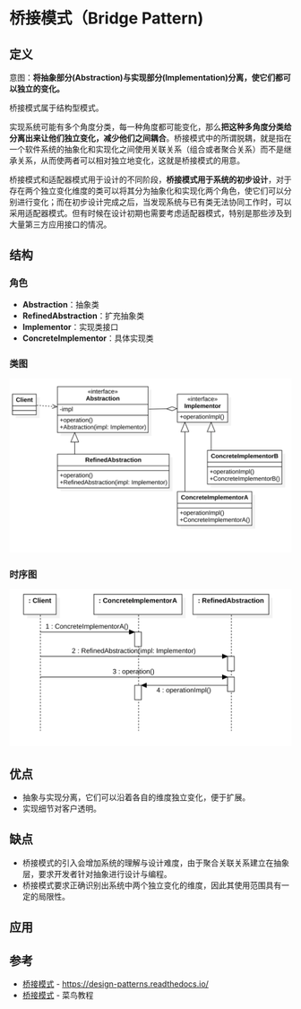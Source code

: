 # 桥接模式（Bridge Pattern)

## 定义

意图：**将抽象部分(Abstraction)与实现部分(Implementation)分离，使它们都可以独立的变化。**

桥接模式属于结构型模式。

实现系统可能有多个角度分类，每一种角度都可能变化，那么**把这种多角度分类给分离出来让他们独立变化，减少他们之间耦合**。桥接模式中的所谓脱耦，就是指在一个软件系统的抽象化和实现化之间使用关联关系（组合或者聚合关系）而不是继承关系，从而使两者可以相对独立地变化，这就是桥接模式的用意。

桥接模式和适配器模式用于设计的不同阶段，**桥接模式用于系统的初步设计**，对于存在两个独立变化维度的类可以将其分为抽象化和实现化两个角色，使它们可以分别进行变化；而在初步设计完成之后，当发现系统与已有类无法协同工作时，可以采用适配器模式。但有时候在设计初期也需要考虑适配器模式，特别是那些涉及到大量第三方应用接口的情况。

## 结构

### 角色

- **Abstraction**：抽象类
- **RefinedAbstraction**：扩充抽象类
- **Implementor**：实现类接口
- **ConcreteImplementor**：具体实现类

### 类图

<img src="./image-20200625090025093.png" alt="image-20200625090025093" style="zoom:50%;" />

### 时序图

<img src="./image-20200625090043172.png" alt="image-20200625090043172" style="zoom:50%;" />

## 优点

- 抽象与实现分离，它们可以沿着各自的维度独立变化，便于扩展。
- 实现细节对客户透明。

## 缺点

- 桥接模式的引入会增加系统的理解与设计难度，由于聚合关联关系建立在抽象层，要求开发者针对抽象进行设计与编程。
- 桥接模式要求正确识别出系统中两个独立变化的维度，因此其使用范围具有一定的局限性。

## 应用 



## 参考

- [桥接模式](https://design-patterns.readthedocs.io/zh_CN/latest/structural_patterns/bridge.html) - https://design-patterns.readthedocs.io/
- [桥接模式](https://www.runoob.com/design-pattern/bridge-pattern.html) - 菜鸟教程

